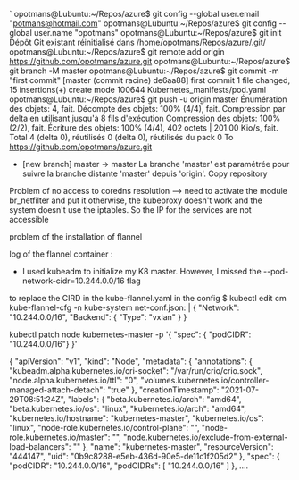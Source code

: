 `<addr>
opotmans@Lubuntu:~/Repos/azure$ git config --global user.email "potmans@hotmail.com"
opotmans@Lubuntu:~/Repos/azure$ git config --global user.name "opotmans"
opotmans@Lubuntu:~/Repos/azure$ git init
Dépôt Git existant réinitialisé dans /home/opotmans/Repos/azure/.git/
opotmans@Lubuntu:~/Repos/azure$ git remote add origin https://github.com/opotmans/azure.git
opotmans@Lubuntu:~/Repos/azure$ git branch -M master
opotmans@Lubuntu:~/Repos/azure$ git commit -m "first commit"
[master (commit racine) de6aa88] first commit
 1 file changed, 15 insertions(+)
 create mode 100644 Kubernetes_manifests/pod.yaml
opotmans@Lubuntu:~/Repos/azure$ git push -u origin master
Énumération des objets: 4, fait.
Décompte des objets: 100% (4/4), fait.
Compression par delta en utilisant jusqu'à 8 fils d'exécution
Compression des objets: 100% (2/2), fait.
Écriture des objets: 100% (4/4), 402 octets | 201.00 Kio/s, fait.
Total 4 (delta 0), réutilisés 0 (delta 0), réutilisés du pack 0
To https://github.com/opotmans/azure.git
 * [new branch]      master -> master
La branche 'master' est paramétrée pour suivre la branche distante 'master' depuis 'origin'.
Copy repository


Problem of no access to coredns resolution
--> need to activate the module br_netfilter and put it otherwise, the kubeproxy doesn't work and the system doesn't use the iptables. So the IP for the services are not accessible

problem of the installation of flannel

log of the flannel container :

* I used kubeadm to initialize my K8 master. However, I missed the --pod-network-cidr=10.244.0.0/16 flag 


to replace the CIRD in the kube-flannel.yaml in the config 
$ kubectl edit cm kube-flannel-cfg -n kube-system
net-conf.json: | { "Network": "10.244.0.0/16", "Backend": { "Type": "vxlan" } }

kubectl patch node kubernetes-master -p '{ "spec": { "podCIDR": "10.244.0.0/16"} }'

{
    "apiVersion": "v1",
    "kind": "Node",
    "metadata": {
        "annotations": {
            "kubeadm.alpha.kubernetes.io/cri-socket": "/var/run/crio/crio.sock",
            "node.alpha.kubernetes.io/ttl": "0",
            "volumes.kubernetes.io/controller-managed-attach-detach": "true"
        },
        "creationTimestamp": "2021-07-29T08:51:24Z",
        "labels": {
            "beta.kubernetes.io/arch": "amd64",
            "beta.kubernetes.io/os": "linux",
            "kubernetes.io/arch": "amd64",
            "kubernetes.io/hostname": "kubernetes-master",
            "kubernetes.io/os": "linux",
            "node-role.kubernetes.io/control-plane": "",
            "node-role.kubernetes.io/master": "",
            "node.kubernetes.io/exclude-from-external-load-balancers": ""
        },
        "name": "kubernetes-master",
        "resourceVersion": "444147",
        "uid": "0b9c8288-e5eb-436d-90e5-de11c1f205d2"
    },
    "spec": {
       "podCIDR": "10.244.0.0/16",
       "podCIDRs": [
            "10.244.0.0/16"
       ]
    },
....
